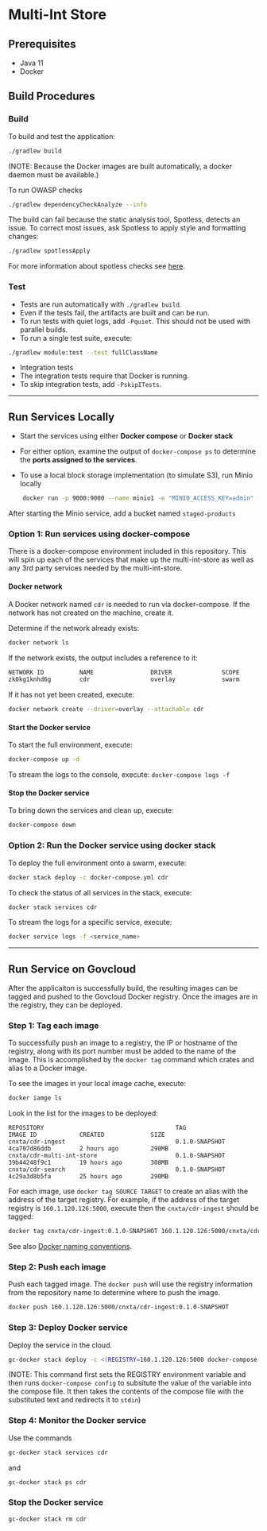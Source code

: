 # Multi-Int Store

## Prerequisites
* Java 11
* Docker

## Build Procedures

### Build
To build and test the application:

```bash
./gradlew build
```
(NOTE: Because the Docker images are built automatically, a docker daemon must be available.)

To run OWASP checks

```bash
./gradlew dependencyCheckAnalyze --info
```

The build can fail because the static analysis tool, Spotless, detects an issue. To correct
most issues, ask Spotless to apply style and formatting changes:

```bash
./gradlew spotlessApply
```
For more information about spotless checks see
[here](https://github.com/diffplug/spotless/tree/master/plugin-gradle#custom-rules).


### Test
* Tests are run automatically with `./gradlew build`.
* Even if the tests fail, the artifacts are built and can be run.
* To run tests with quiet logs, add `-Pquiet`. This should not be used with parallel builds.
* To run a single test suite, execute:

```bash
./gradlew module:test --test fullClassName
```

* Integration tests
* The integration tests require that Docker is running.
* To skip integration tests, add `-PskipITests`.

----

## Run Services Locally
* Start the services using either **Docker compose** or **Docker stack**

* For either option, examine the output of `docker-compose ps` to determine
the **ports assigned to the services**.
* To use a local block storage implementation (to simulate S3), run Minio locally

```bash
	docker run -p 9000:9000 --name minio1 -e "MINIO_ACCESS_KEY=admin" -e "MINIO_SECRET_KEY=adminadmin" minio/minio server /data
```
After starting the Minio service, add a bucket named `staged-products`


### Option 1: Run services using docker-compose
There is a docker-compose environment included in this repository.
This will spin up each of the services that make up the multi-int-store as well
as any 3rd party services needed by the multi-int-store.

#### Docker network
A Docker network named `cdr` is needed to run via docker-compose.
If the network has not created on the machine, create it.

Determine if the network already exists:

```bash
docker network ls
```

If the network exists, the output includes a reference to it:

```bash
NETWORK ID          NAME                DRIVER              SCOPE
zk0kg1knhd6g        cdr                 overlay             swarm
```

If it has not yet been created, execute:

```bash
docker network create --driver=overlay --attachable cdr
```

#### Start the Docker service
To start the full environment, execute:

```bash
docker-compose up -d
```

To stream the logs to the console, execute: `docker-compose logs -f`


#### Stop the Docker service
To bring down the services and clean up, execute:

```bash
docker-compose down
```

### Option 2: Run the Docker service using docker stack
To deploy the full environment onto a swarm, execute:
```bash
docker stack deploy -c docker-compose.yml cdr
```

To check the status of all services in the stack, execute:
```bash
docker stack services cdr
```

To stream the logs for a specific service, execute:
```bash
docker service logs -f <service_name>
```
----
## Run Service on Govcloud
After the applicaiton is successfully build, the resulting images can be tagged and pushed
to the Govcloud Docker registry. Once the images are in the registry, they can be deployed.

### Step 1: Tag each image
To successfully push an image to a registry, the IP or hostname of the registry, along with
its port number must be added to the name of the image. This is accomplished by the `docker tag`
command which crates and alias to a Docker image.

To see the images in your local image cache, execute:
```bash
docker iamge ls
```

Look in the list for the images to be deployed:
```
REPOSITORY                                     TAG                 IMAGE ID            CREATED             SIZE
cnxta/cdr-ingest                               0.1.0-SNAPSHOT      4ca707d86ddb        2 hours ago         290MB
cnxta/cdr-multi-int-store                      0.1.0-SNAPSHOT      39b44248f9c1        19 hours ago        308MB
cnxta/cdr-search                               0.1.0-SNAPSHOT      4c29a3d8b5fa        25 hours ago        290MB
```

For each image, use `docker tag SOURCE TARGET` to create an alias with the address of the
target registry. For example, if the address of the target registry is `160.1.120.126:5000`,
execute then the `cnxta/cdr-ingest` should be tagged:

```bash
docker tag cnxta/cdr-ingest:0.1.0-SNAPSHOT 160.1.120.126:5000/cnxta/cdr-ingest:0.1.0-SNAPSHOT
```

See also [Docker naming conventions](docker-naming-convension.md).

### Step 2: Push each image
Push each tagged image. The `docker push` will use the registry information from the repository
name to determine where to push the image.

```bash
docker push 160.1.120.126:5000/cnxta/cdr-ingest:0.1.0-SNAPSHOT
```

### Step 3: Deploy Docker service
Deploy the service in the cloud.

```bash
gc-docker stack deploy -c <(REGISTRY=160.1.120.126:5000 docker-compose config) cdr
```
(NOTE: This command first sets the REGISTRY environment variable and then runs
`docker-compose config` to subsitute the value of the variable into the compose file. It then
takes the contents of the compose file with the substituted text and redirects it to `stdin`)

### Step 4: Monitor the Docker service
Use the commands

```bash
gc-docker stack services cdr
```
and

```bash
gc-docker stack ps cdr
```

### Stop the Docker service

```bash
gc-docker stack rm cdr
```
